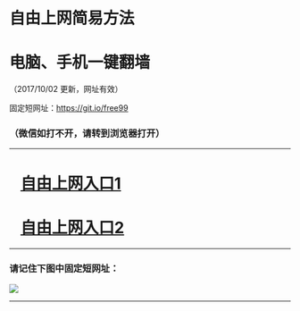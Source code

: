 ﻿# 自由上网简易方法

# 电脑、手机一键翻墙

（2017/10/02 更新，网址有效）

固定短网址：https://git.io/free99

### （微信如打不开，请转到浏览器打开）


***





# &nbsp;&nbsp; <a href="http://ft729526797.fwtz-zhenx1001.xyz/fwqtz01.html?t=100200128714 " target="_blank">自由上网入口1</a>
# &nbsp;&nbsp; <a href="http://ft1012091.fw-tzzhen1002.xyz/fwqtz02.html?t=100200119293 " target="_blank">自由上网入口2</a>
***

### 请记住下图中固定短网址：

<img src="https://s3-us-west-2.amazonaws.com/fwq-1001/yjfq-20170905okok.png" /> 


***

